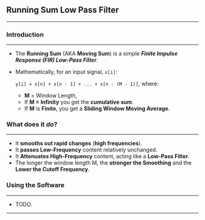 ## Running Sum Low Pass Filter
---

### Introduction
---
* The __Running Sum__ (AKA __Moving Sum__) is a simple ___Finite Impulse Response (FIR) Low-Pass Filter___.
* Mathematically, for an input signal, `x[i]`:

    `y[i] = x[n] + x[n - 1] + ... + x[n - (M - 1)]`, where:

    * __M__ = Window Length,
    * If __M = Infinity__ you get the __cumulative sum__.
    * If __M__ is __Finite__, you get a __Sliding Window Moving Average__.
 
### What does it ___do___?
---
* It __smooths out rapid changes__ (__high frequencies__).
* It __passes Low-Frequency__ content relatively unchanged.
* It __Attenuates High-Frequency__ content, acting like a __Low-Pass Filter__.
* The longer the window length M, the __stronger the Smoothing__ and the __Lower the Cutoff Frequency__.

### Using the Software
---
* TODO.
---

